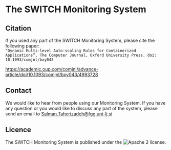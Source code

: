 # The SWITCH Monitoring System

## Citation
If you used any part of the SWITCH Monitoring System, please cite the following paper:
<br />`“Dynamic Multi-level Auto-scaling Rules for Containerized Applications”, The Computer Journal, Oxford University Press. doi: 10.1093/comjnl/bxy043`

https://academic.oup.com/comjnl/advance-article/doi/10.1093/comjnl/bxy043/4993728

## Contact
We would like to hear from people using our Monitoring System. If you have any question or you would like to discuss any part of the system, please send an email to Salman.Taherizadeh@fgg.uni-lj.si 

## Licence
The SWITCH Monitoring System is published under the ![Apache 2 license](https://github.com/salmant/ASAP/blob/master/LICENSE).
